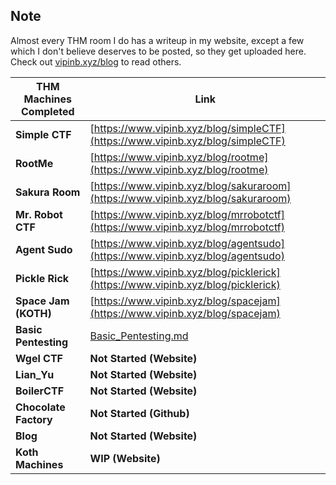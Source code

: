 ## Note

Almost every THM room I do has a writeup in my website, except a few which I don't believe deserves to be posted, so they get uploaded here. Check out [vipinb.xyz/blog](https://vipinb.xyz/blog) to read others.


| THM Machines Completed | Link                                                                             |
| ---------------------- | -------------------------------------------------------------------------------- |
| **Simple CTF**         | [https://www.vipinb.xyz/blog/simpleCTF](https://www.vipinb.xyz/blog/simpleCTF)   |
| **RootMe**             | [https://www.vipinb.xyz/blog/rootme](https://www.vipinb.xyz/blog/rootme)         |
| **Sakura Room**        | [https://www.vipinb.xyz/blog/sakuraroom](https://www.vipinb.xyz/blog/sakuraroom) |
| **Mr. Robot CTF**      | [https://www.vipinb.xyz/blog/mrrobotctf](https://www.vipinb.xyz/blog/mrrobotctf) |
| **Agent Sudo**         | [https://www.vipinb.xyz/blog/agentsudo](https://www.vipinb.xyz/blog/agentsudo)   |
| **Pickle Rick**        | [https://www.vipinb.xyz/blog/picklerick](https://www.vipinb.xyz/blog/picklerick) |
| **Space Jam (KOTH)**   | [https://www.vipinb.xyz/blog/spacejam](https://www.vipinb.xyz/blog/spacejam)     |
| **Basic Pentesting**   | [Basic_Pentesting.md](https://github.com/qvipin/ctf/blob/main/tryhackme/Basic_Pentesting.md) |
| **Wgel CTF**           | **Not Started (Website)**                                                        |
| **Lian_Yu**            | **Not Started (Website)**                                                        |
| **BoilerCTF**          | **Not Started (Website)**                                                        |
| **Chocolate Factory**  | **Not Started (Github)**                                                         |
| **Blog**               | **Not Started (Website)**                                                        |
| **Koth Machines**      | **WIP (Website)**                                                                |
